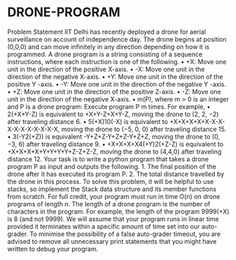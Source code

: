 # DRONE-PROGRAM

Problem Statement
IIT Delhi has recently deployed a drone for aerial surveillance on account of independence day. The drone begins at position (0,0,0) and can move infinitely in any direction depending on how it is programmed. A drone program is a string consisting of a sequence instructions, where each instruction is one of the following.
• +X: Move one unit in the direction of the positive X-axis.
• -X: Move one unit in the direction of the negative X-axis.
• +Y: Move one unit in the direction of the positive Y -axis.
• -Y: Move one unit in the direction of the negative Y -axis.
• +Z: Move one unit in the direction of the positive Z-axis.
• -Z: Move one unit in the direction of the negative X-axis.
• m(P), where m > 0 is an integer and P is a drone program: Execute program P m times.
For example,
• 2(+X+Y-Z) is equivalent to +X+Y-Z+X+Y-Z, moving the drone to (2, 2, −2) after traveling distance 6.
• 5(+X)10(-X) is equivalent to +X+X+X+X+X-X-X-X-X-X-X-X-X-X-X, moving the drone to (−5, 0, 0) after traveling distance 15.
• 3(-Y2(+Z)) is equivalent -Y+Z+Z-Y+Z+Z-Y+Z+Z, moving the drone to (0, −3, 6) after traveling distance 9.
• +X+X+X+X4(+Y)2(+Z-Z) is equivalent to +X+X+X+X+Y+Y+Y+Y+Z-Z+Z-Z, moving the drone to (4,4,0) after traveling distance 12.
Your task is to write a python program that takes a drone program P as input and outputs the following. 1. The final position of the drone after it has executed its program P.
2. The total distance travelled by the drone in this process.
To solve this problem, it will be helpful to use stacks, so implement the Stack data structure and its member functions from scratch. For full credit, your program must run in time O(n) on drone programs of length n. The length of a drone program is the number of characters in the program. For example, the length of the program 9999(+X) is 8 (and not 9999). We will assume that your program runs in linear time provided it terminates within a specific amount of time set into our auto-grader. To minimise the possibility of a false auto-grader timeout, you are advised to remove all unnecessary print statements that you might have written to debug your program.
